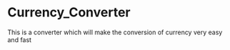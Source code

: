 # Currency_Converter
This is a converter which will make the conversion of currency very easy and fast
